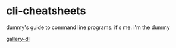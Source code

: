 # cli-cheatsheets
dummy's guide to command line programs. it's me. i'm the dummy



[gallery-dl](cheatsheets/gallery-dl.md)

